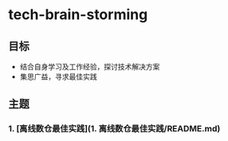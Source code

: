 # tech-brain-storming

## 目标

- 结合自身学习及工作经验，探讨技术解决方案
- 集思广益，寻求最佳实践

## 主题

### 1. [离线数仓最佳实践](1. 离线数仓最佳实践/README.md)